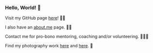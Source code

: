 ### Hello, World! 👋

Visit my GitHub page <a href="https://ab9-er.github.io/">here</a>! 👨‍🚀

I also have an <a href="https://about.me/abhinavchadha">about.me</a> page. 🦹‍♂️

Contact me for pro-bono mentoring, coaching and/or volunteering. 🦸🏼‍♂️

Find my photography work <a href="https://unsplash.com/@a_bhi_9">here</a> and <a href="https://500px.com/abhinavchadha">here</a>. 📸

<!--
**ab9-er/ab9-er** is a ✨ _special_ ✨ repository because its `README.md` (this file) appears on your GitHub profile.

Here are some ideas to get you started:

- 🔭 I’m currently working on ...
- 🌱 I’m currently learning ...
- 👯 I’m looking to collaborate on ...
- 🤔 I’m looking for help with ...
- 💬 Ask me about ...
- 📫 How to reach me: ...
- 😄 Pronouns: ...
- ⚡ Fun fact: ...
-->

